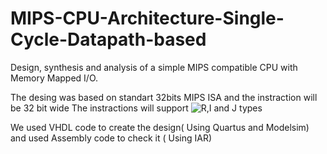 # MIPS-CPU-Architecture-Single-Cycle-Datapath-based
Design, synthesis and analysis of a simple MIPS compatible CPU with Memory Mapped I/O.

The desing was based on standart 32bits MIPS ISA and the instraction will be 32 bit wide 
The instractions will support ![R,I and J types](https://user-images.githubusercontent.com/94614385/202234572-59ee448c-9942-4f29-8d9a-f6d2496d8ee8.png)

We used VHDL code to create the design( Using Quartus and Modelsim) and used Assembly code to check it ( Using IAR)
